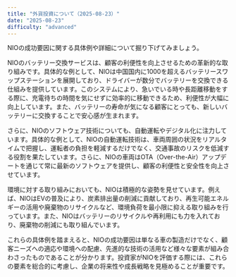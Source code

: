 ```yaml
---
title: "外貨投資について（2025-08-23）"
date: "2025-08-23"
difficulty: "advanced"
---
```


NIOの成功要因に関する具体例や詳細について掘り下げてみましょう。

NIOのバッテリー交換サービスは、顧客の利便性を向上させるための革新的な取り組みです。具体的な例として、NIOは中国国内に1000を超えるバッテリースワップステーションを展開しており、ドライバーが数分でバッテリーを交換できる仕組みを提供しています。このシステムにより、急いでいる時や長距離移動をする際に、充電待ちの時間を気にせずに効率的に移動できるため、利便性が大幅に向上しています。また、バッテリーの寿命が気になる顧客にとっても、新しいバッテリーに交換することで安心感が生まれます。

さらに、NIOのソフトウェア技術についても、自動運転やデジタル化に注力しています。具体的な例として、NIOの自動運転技術は、車両周囲の状況をリアルタイムで把握し、運転者の負担を軽減するだけでなく、交通事故のリスクを低減する役割を果たしています。さらに、NIOの車両はOTA（Over-the-Air）アップデートを通じて常に最新のソフトウェアを提供し、顧客の利便性と安全性を向上させています。

環境に対する取り組みにおいても、NIOは積極的な姿勢を見せています。例えば、NIOはEVの普及により、炭素排出量の削減に貢献しており、再生可能エネルギーの活用や廃棄物のリサイクルなど、環境負荷を最小限に抑える取り組みを行っています。また、NIOはバッテリーのリサイクルや再利用にも力を入れており、廃棄物の削減にも取り組んでいます。

これらの具体例を踏まえると、NIOの成功要因は単なる車の製造だけでなく、顧客ニーズへの適応や環境への配慮、先進的な技術の活用など様々な要素が組み合わさったものであることが分かります。投資家がNIOを評価する際には、これらの要素を総合的に考慮し、企業の将来性や成長戦略を見極めることが重要です。
